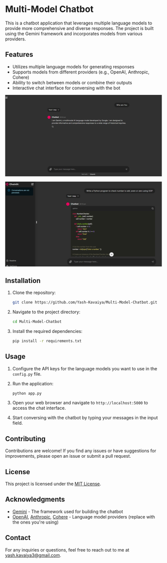 
# Multi-Model Chatbot

This is a chatbot application that leverages multiple language models to provide more comprehensive and diverse responses. The project is built using the Gemini framework and incorporates models from various providers.

## Features

- Utilizes multiple language models for generating responses
- Supports models from different providers (e.g., OpenAI, Anthropic, Cohere)
- Ability to switch between models or combine their outputs
- Interactive chat interface for conversing with the bot

![Demo](./image.png)

![Demo](./image%20copy.png)
## Installation

1. Clone the repository:

   ```bash
   git clone https://github.com/Yash-Kavaiya/Multi-Model-Chatbot.git
   ```

2. Navigate to the project directory:

   ```bash
   cd Multi-Model-Chatbot
   ```

3. Install the required dependencies:

   ```bash
   pip install -r requirements.txt
   ```

## Usage

1. Configure the API keys for the language models you want to use in the `config.py` file.

2. Run the application:

   ```bash
   python app.py
   ```

3. Open your web browser and navigate to `http://localhost:5000` to access the chat interface.

4. Start conversing with the chatbot by typing your messages in the input field.

## Contributing

Contributions are welcome! If you find any issues or have suggestions for improvements, please open an issue or submit a pull request.

## License

This project is licensed under the [MIT License](LICENSE).

## Acknowledgments

- [Gemini](https://github.com/whatsmystance/gemini) - The framework used for building the chatbot
- [OpenAI](https://openai.com/), [Anthropic](https://www.anthropic.com/), [Cohere](https://cohere.ai/) - Language model providers (replace with the ones you're using)

## Contact

For any inquiries or questions, feel free to reach out to me at yash.kavaiya3@gmail.com.
